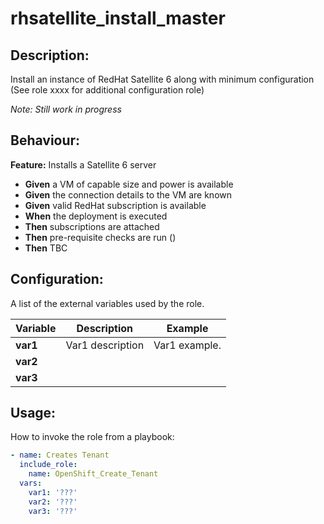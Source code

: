 # rhsatellite_install_master

## Description:

Install an instance of RedHat Satellite 6 along with minimum configuration
(See role xxxx for additional configuration role)

_Note: Still work in progress_

## Behaviour:

**Feature:** Installs a Satellite 6 server  
- **Given** a VM of capable size and power is available
- **Given** the connection details to the VM are known
- **Given** valid RedHat subscription is available
- **When** the deployment is executed
- **Then** subscriptions are attached
- **Then** pre-requisite checks are run ()
- **Then** TBC



## Configuration:

A list of the external variables used by the role.

| Variable  | Description  | Example  | 
|---|---|---|
| **var1**  | Var1 description  |  Var1 example. |
| **var2**  |   |   |
| **var3**  |   |   |


## Usage:

How to invoke the role from a playbook:

```yaml
- name: Creates Tenant
  include_role:
    name: OpenShift_Create_Tenant
  vars:
    var1: '???'
    var2: '???'
    var3: '???'
```